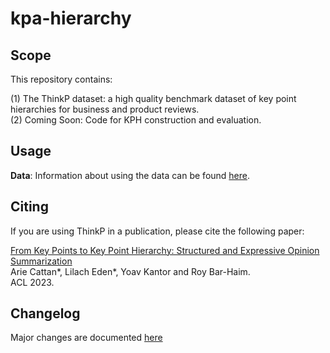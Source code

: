 # kpa-hierarchy

## Scope
This repository contains:

 (1) The ThinkP dataset: a high quality benchmark dataset of key point hierarchies for business and product reviews.  
 (2) Coming Soon: Code for KPH construction and evaluation.

## Usage
**Data**: Information about using the data can be found [here](ThinkP/README.md).

## Citing 
If you are using ThinkP in a publication, please cite the following paper: 

[From Key Points to Key Point Hierarchy: Structured and Expressive Opinion Summarization]()  
Arie Cattan*, Lilach Eden*, Yoav Kantor and Roy Bar-Haim.  
ACL 2023.

## Changelog
Major changes are documented [here](Changelog.md)
